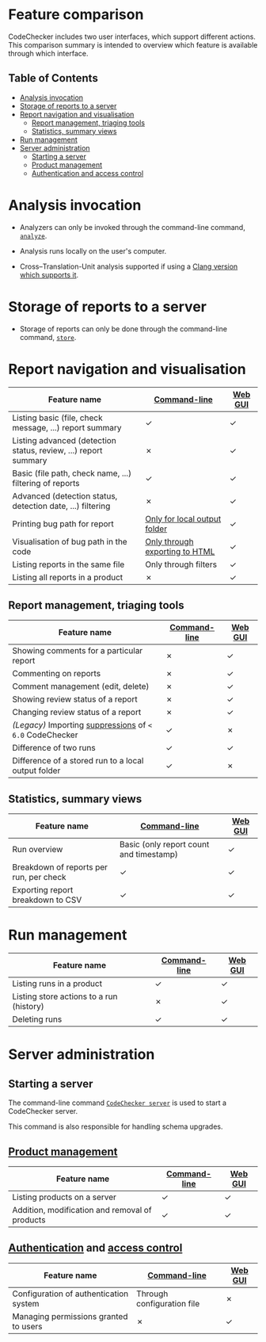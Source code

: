 Feature comparison
==================

CodeChecker includes two user interfaces, which support different actions. This
comparison summary is intended to overview which feature is available through
which interface.

Table of Contents
-----------------

* [Analysis invocation](#analysis-invocation)
* [Storage of reports to a server](#storage-of-reports-to-a-server)
* [Report navigation and visualisation](#report-navigation-and-visualisation)
    * [Report management, triaging tools](#report-management-triaging-tools)
    * [Statistics, summary views](#statistics-summary-views)
* [Run management](#run-management)
* [Server administration](#server-administration)
    * [Starting a server](#starting-a-server)
    * [Product management](#product-management)
    * [Authentication and access control](#authentication-and-access-control)

# Analysis invocation

* Analyzers can only be invoked through the command-line command,
[`analyze`](user_guide.md#analyze).

* Analysis runs locally on the user's computer.

* Cross&ndash;Translation-Unit analysis supported if using a [Clang version
which supports it](http://github.com/Ericsson/clang).

# Storage of reports to a server

* Storage of reports can only be done through the command-line command,
[`store`](user_guide.md#store).

# Report navigation and visualisation

| Feature name | [Command-line](user_guide.md#cmd) | [Web GUI](/www/userguide/userguide.md) |
|--------------|-----------------------------------------|----------------------------------------|
| Listing basic (file, check message, ...) report summary| ✓ | ✓ |
| Listing advanced (detection status, review, ...) report summary | ✗ | ✓ |
| Basic (file path, check name, ...) filtering of reports | ✓ | ✓ |
| Advanced (detection status, detection date, ...) filtering | ✗ | ✓ |
| Printing bug path for report | [Only for local output folder](user_guide.md#parse) | ✓ |
| Visualisation of bug path in the code | [Only through exporting to HTML](user_guide.md#parse) | ✓ |
| Listing reports in the same file | Only through filters | ✓ |
| Listing all reports in a product | ✗ | ✓ |

## Report management, triaging tools

| Feature name | [Command-line](user_guide.md#cmd) | [Web GUI](/www/userguide/userguide.md) |
|--------------|-----------------------------------------|----------------------------------------|
| Showing comments for a particular report | ✗ | ✓ |
| Commenting on reports | ✗ | ✓ |
| Comment management (edit, delete) | ✗ | ✓ |
| Showing review status of a report | ✗ | ✓ |
| Changing review status of a report | ✗ | ✓ |
| *(Legacy)* Importing [suppressions](user_guide.md#manage-suppressions) of `< 6.0` CodeChecker | ✓ | ✗ |
| Difference of two runs | ✓ | ✓ |
| Difference of a stored run to a local output folder | ✓ | ✗ |

## Statistics, summary views

| Feature name | [Command-line](user_guide.md#cmd) | [Web GUI](/www/userguide/userguide.md) |
|--------------|-----------------------------------------|----------------------------------------|
| Run overview | Basic (only report count and timestamp) | ✓ |
| Breakdown of reports per run, per check | ✓ | ✓ |
| Exporting report breakdown to CSV | ✓ | ✓ |

# Run management

| Feature name | [Command-line](user_guide.md#cmd) | [Web GUI](/www/userguide/userguide.md) |
|--------------|-----------------------------------------|----------------------------------------|
| Listing runs in a product | ✓ | ✓ |
| Listing store actions to a run (history) | ✗ | ✓ |
| Deleting runs | ✓ | ✓ |

# Server administration

## Starting a server

The command-line command [`CodeChecker server`](user_guide.md#server) is
used to start a CodeChecker server.

This command is also responsible for handling schema upgrades.

## [Product management](products.md)

| Feature name | [Command-line](user_guide.md#cmd) | [Web GUI](/www/userguide/userguide.md) |
|--------------|-----------------------------------------|----------------------------------------|
| Listing products on a server | ✓ | ✓ |
| Addition, modification and removal of products | ✓ | ✓ |

## [Authentication](authentication.md) and [access control](permissions.md)

| Feature name | [Command-line](user_guide.md#cmd) | [Web GUI](/www/userguide/userguide.md) |
|--------------|-----------------------------------------|----------------------------------------|
| Configuration of authentication system | Through configuration file | ✗ |
| Managing permissions granted to users | ✗ | ✓ |
